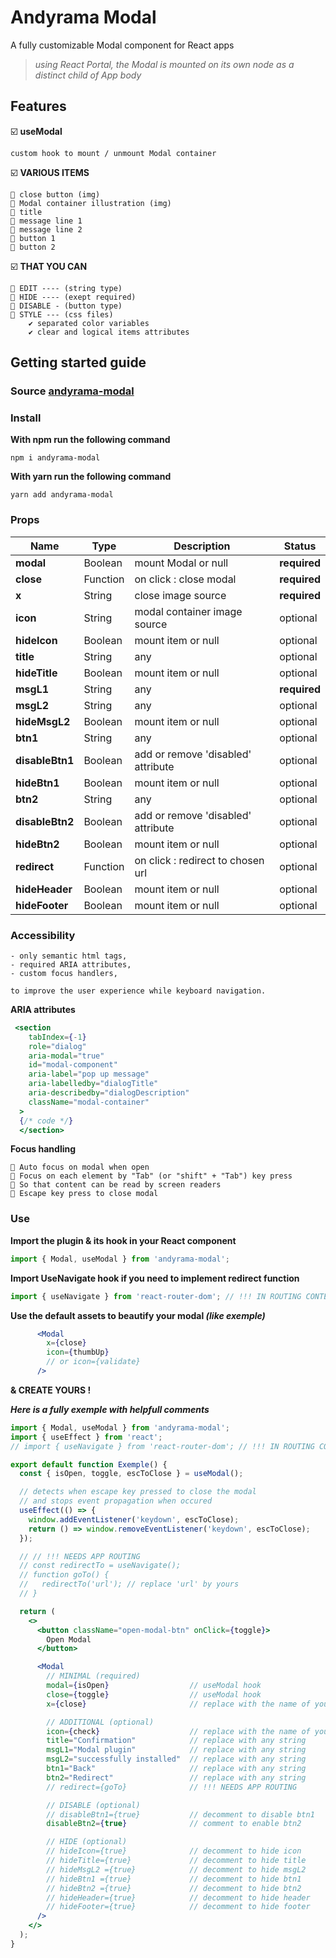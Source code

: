 # Andyrama Modal

A fully customizable Modal component for React apps

> _using React Portal, the Modal is mounted on its own node as a distinct child of App body_

## Features

☑️ **useModal**

    custom hook to mount / unmount Modal container

☑️ **VARIOUS ITEMS**

    🔘 close button (img)
    🔘 Modal container illustration (img)
    🔘 title
    🔘 message line 1
    🔘 message line 2
    🔘 button 1
    🔘 button 2

☑️ **THAT YOU CAN**

    🔘 EDIT ---- (string type)
    🔘 HIDE ---- (exept required)
    🔘 DISABLE - (button type)
    🔘 STYLE --- (css files)
        ✔ separated color variables
        ✔ clear and logical items attributes

## Getting started guide

### Source [andyrama-modal](https://www.npmjs.com/package/andyrama-modal)

### Install

**With npm run the following command**

    npm i andyrama-modal

**With yarn run the following command**

    yarn add andyrama-modal

### Props

| Name            | Type     | Description                        | Status       |
| --------------- | -------- | ---------------------------------- | ------------ |
| **modal**       | Boolean  | mount Modal or null                | **required** |
| **close**       | Function | on click : close modal             | **required** |
| **x**           | String   | close image source                 | **required** |
| **icon**        | String   | modal container image source       | optional     |
| **hideIcon**    | Boolean  | mount item or null                 | optional     |
| **title**       | String   | any                                | optional     |
| **hideTitle**   | Boolean  | mount item or null                 | optional     |
| **msgL1**       | String   | any                                | **required** |
| **msgL2**       | String   | any                                | optional     |
| **hideMsgL2**   | Boolean  | mount item or null                 | optional     |
| **btn1**        | String   | any                                | optional     |
| **disableBtn1** | Boolean  | add or remove 'disabled' attribute | optional     |
| **hideBtn1**    | Boolean  | mount item or null                 | optional     |
| **btn2**        | String   | any                                | optional     |
| **disableBtn2** | Boolean  | add or remove 'disabled' attribute | optional     |
| **hideBtn2**    | Boolean  | mount item or null                 | optional     |
| **redirect**    | Function | on click : redirect to chosen url  | optional     |
| **hideHeader**  | Boolean  | mount item or null                 | optional     |
| **hideFooter**  | Boolean  | mount item or null                 | optional     |

### Accessibility

    - only semantic html tags,
    - required ARIA attributes,
    - custom focus handlers,

    to improve the user experience while keyboard navigation.

**ARIA attributes**

```jsx
 <section
    tabIndex={-1}
    role="dialog"
    aria-modal="true"
    id="modal-component"
    aria-label="pop up message"
    aria-labelledby="dialogTitle"
    aria-describedby="dialogDescription"
    className="modal-container"
  >
  {/* code */}
  </section>
```

**Focus handling**

    🔘 Auto focus on modal when open
    🔘 Focus on each element by "Tab" (or "shift" + "Tab") key press
    🔘 So that content can be read by screen readers
    🔘 Escape key press to close modal

### Use

**Import the plugin & its hook in your React component**

```jsx
import { Modal, useModal } from 'andyrama-modal';
```

**Import UseNavigate hook if you need to implement redirect function**

```jsx
import { useNavigate } from 'react-router-dom'; // !!! IN ROUTING CONTEXT
```

**Use the default assets to beautify your modal _(like exemple)_**

```jsx
      <Modal
        x={close}
        icon={thumbUp}
        // or icon={validate}
      />
```

**& CREATE YOURS !**

**_Here is a fully exemple with helpfull comments_**

```jsx
import { Modal, useModal } from 'andyrama-modal';
import { useEffect } from 'react';
// import { useNavigate } from 'react-router-dom'; // !!! IN ROUTING CONTEXT

export default function Exemple() {
  const { isOpen, toggle, escToClose } = useModal();

  // detects when escape key pressed to close the modal
  // and stops event propagation when occured
  useEffect(() => {
    window.addEventListener('keydown', escToClose);
    return () => window.removeEventListener('keydown', escToClose);
  });

  // // !!! NEEDS APP ROUTING
  // const redirectTo = useNavigate();
  // function goTo() {
  //   redirectTo('url'); // replace 'url' by yours
  // }

  return (
    <>
      <button className="open-modal-btn" onClick={toggle}>
        Open Modal
      </button>

      <Modal
        // MINIMAL (required)
        modal={isOpen}                  // useModal hook
        close={toggle}                  // useModal hook
        x={close}                       // replace with the name of your import

        // ADDITIONAL (optional)
        icon={check}                    // replace with the name of your import
        title="Confirmation"            // replace with any string
        msgL1="Modal plugin"            // replace with any string
        msgL2="successfully installed"  // replace with any string
        btn1="Back"                     // replace with any string
        btn2="Redirect"                 // replace with any string
        // redirect={goTo}              // !!! NEEDS APP ROUTING

        // DISABLE (optional)
        // disableBtn1={true}           // decomment to disable btn1
        disableBtn2={true}              // comment to enable btn2

        // HIDE (optional)
        // hideIcon={true}              // decomment to hide icon
        // hideTitle={true}             // decomment to hide title
        // hideMsgL2 ={true}            // decomment to hide msgL2
        // hideBtn1 ={true}             // decomment to hide btn1
        // hideBtn2 ={true}             // decomment to hide btn2
        // hideHeader={true}            // decomment to hide header
        // hideFooter={true}            // decomment to hide footer
      />
    </>
  );
}
```

